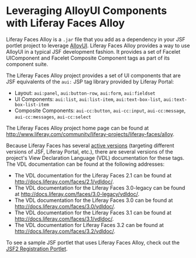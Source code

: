 # Leveraging AlloyUI Components with Liferay Faces Alloy

<!-- This section (and module) needs to be expanded. First, the reader needs
some insight as to what AlloyUI is and why they'd want to use it. Then,
eventually, we need to demonstrate using AlloyUI in a JSF portlet. - Jim --> 

Liferay Faces Alloy is a `.jar` file that you add as a dependency in your JSF
portlet project to leverage [AlloyUI](http://alloyui.com/). Liferay Faces Alloy
provides a way to use AlloyUI in a typical JSF development fashion. It provides
a set of Facelet UIComponent and Facelet Composite Component tags as part of its
component suite. 

The Liferay Faces Alloy project provides a set of UI components that are JSF
equivalents of the `aui:` JSP tag library provided by Liferay Portal:

- Layout: `aui:panel`, `aui:button-row`, `aui:form`, `aui:fieldset`
- UI Components: `aui:list`, `aui:list-item`, `aui:text-box-list`,
  `aui:text-box-list-item`
- Composite Components: `aui-cc:button`, `aui-cc:input`, `aui-cc:message`,
  `aui-cc:messages`, `aui-cc:select`

The Liferay Faces Alloy project home page can be found at
<http://www.liferay.com/community/liferay-projects/liferay-faces/alloy>. 

Because Liferay Faces has several [active
versions](/develop/learning-paths/-/knowledge_base/6-2/understanding-the-liferay-faces-version-scheme)
(targeting different versions of JSF, Liferay Portal, etc.), there are several
versions of the project's View Declaration Language (VDL) documentation for
these tags. The VDL documentation can be found at the following addresses: 

- The VDL documentation for the Liferay Faces 2.1 can be found at
  <http://docs.liferay.com/faces/2.1/vdldoc/>.
- The VDL documentation for the Liferay Faces 3.0-legacy can be found at
  <http://docs.liferay.com/faces/3.0-legacy/vdldoc/>.
- The VDL documentation for the Liferay Faces 3.0 can be found at
  <http://docs.liferay.com/faces/3.0/vdldoc/>.
- The VDL documentation for the Liferay Faces 3.1 can be found at
  <http://docs.liferay.com/faces/3.1/vdldoc/>. 
- The VDL documentation for Liferay Faces 3.2 can be found at
  <http://docs.liferay.com/faces/3.2/vdldoc/>. 

<!-- Re-add links to VDLs for versions 4.1 and 4.2 when they are released. - Jim
- The VDL documentation for the Liferay Faces 4.1 can be found at <http://docs.liferay.com/faces/4.1/vdldoc/>.
- The VDL documentation for the Liferay Faces 4.2 can be found at <http://docs.liferay.com/faces/4.2/vdldoc/>.
-->

To see a sample JSF portlet that uses Liferay Faces Alloy, check out the [JSF2
Registration
Portlet](https://github.com/liferay/liferay-faces/tree/3.1.3-ga4/demos/portal/jsf2-registration-portlet). 
